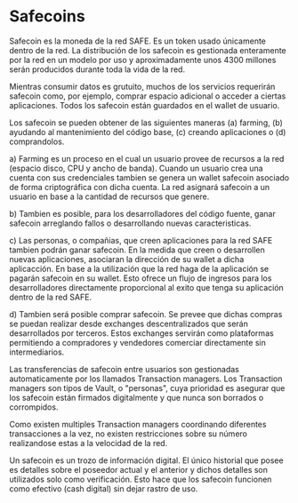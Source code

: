 # Safecoins
Safecoin es la moneda de la red SAFE. Es un token usado únicamente dentro de la red.
La distribución de los safecoin es gestionada enteramente por la red en un modelo por uso y aproximadamente unos 4300 millones serán producidos durante toda la vida de la red.

Mientras consumir datos es grutuito, muchos de los servicios requerirán safecoin como, por ejemplo, comprar espacio adicional o acceder a ciertas aplicaciones. Todos los safecoin están guardados en el wallet de usuario.

Los safecoin se pueden obtener de las siguientes maneras (a) farming, (b) ayudando al mantenimiento del código base, (c) creando aplicaciones o (d) comprandolos.

a) Farming es un proceso en el cual un usuario provee de recursos a la red (espacio disco, CPU y ancho de banda). Cuando un usuario crea una cuenta con sus credenciales tambien se genera un wallet safecoin asociado de forma criptográfica con dicha cuenta. La red asignará safecoin a un usuario en base a la cantidad de recursos que genere.

b) Tambien es posible, para los desarrolladores del código fuente, ganar safecoin arreglando fallos o desarrollando nuevas caracteristicas.

c) Las personas, o compañias, que creen aplicaciones para la red SAFE tambien podrán ganar safecoin. En la medida que creen o desarrollen nuevas aplicaciones, asociaran la dirección de su wallet a dicha aplicacción. En base a la utilización que la red haga de la aplicación se pagarán safecoin en su wallet. Esto ofrece un flujo de ingresos para los desarrolladores directamente proporcional al exito que tenga su aplicación dentro de la red SAFE.

d) Tambien será posible comprar safecoin. Se prevee que dichas compras se puedan realizar desde exchanges descentralizados que serán desarrollados por terceros. Estos exchanges servirán como plataformas permitiendo a compradores y vendedores comerciar directamente sin intermediarios.

Las transferencias de safecoin entre usuarios son gestionadas automaticamente por los llamados Transaction managers. Los Transaction managers son tipos de Vault, o "personas", cuya prioridad es asegurar que los safecoin están firmados digitalmente y que nunca son borrados o corrompidos.

Como existen multiples Transaction managers coordinando diferentes transacciones a la vez, no existen restricciones sobre su número realizandose estas a la velocidad de la red.

Un safecoin es un trozo de información digital. El único historial que posee es detalles sobre el poseedor actual y el anterior y dichos detalles son utilizados solo como verificación. Esto hace que los safecoin funcionen como efectivo (cash digital) sin dejar rastro de uso.



